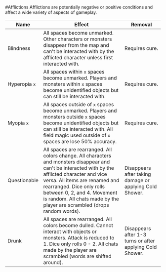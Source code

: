 #Afflictions
Afflictions are potentially negative or positive conditions and affect a wide variety of aspects of gameplay.

Name | Effect | Removal
---- | ------ | -------
Blindness | All spaces become unmarked. Other characters or monsters disappear from the map and can't be interacted with by the afflicted character unless first interacted with. | Requires cure.
Hyperopia ```x``` | All spaces within ```x``` spaces become unmarked. Players and monsters within ```x``` spaces become unidentified objects but can still be interacted with. | Requires cure.
Myopia ```x``` | All spaces outside of ```x``` spaces become unmarked. Players and monsters outside ```x``` spaces become unidentified objects but can still be interacted with. All field magic used outside of ```x``` spaces are lose 50% accuracy. | Requires cure.
Questionable | All spaces are rearranged. All colors change. All characters and monsters disappear and can't be interacted with by the afflicted character and vice versa. All items are renamed and rearranged. Dice only rolls between 0, 2, and 4. Movement is random. All chats made by the player are scrambled (drops random words). | Disappears after taking damage or applying Cold Shower.
Drunk | All spaces are rearranged. All colors become dulled. Cannot interact with objects or monsters. Attack is reduced to 1. Dice only rolls 0 - 2. All chats made by the player are scrambled (words are shifted around). | Disappears after 1-3 turns or after applying Cold Shower.
